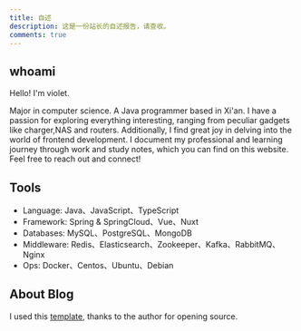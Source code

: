 ```yaml
---
title: 自述
description: 这是一份站长的自述报告，请查收。
comments: true
---
```


## whoami

Hello! I'm violet.

Major in computer science. A Java programmer based in Xi'an. I have a passion for exploring everything interesting, ranging from peculiar gadgets like charger,NAS and routers. Additionally, I find great joy in delving into the world of frontend development. I document my professional and learning journey through work and study notes, which you can find on this website. Feel free to reach out and connect!

## Tools

- Language: Java、JavaScript、TypeScript
- Framework: Spring & SpringCloud、Vue、Nuxt
- Databases: MySQL、PostgreSQL、MongoDB
- Middleware: Redis、Elasticsearch、Zookeeper、Kafka、RabbitMQ、Nginx
- Ops: Docker、Centos、Ubuntu、Debian

## About Blog

I used this [template](https://github.com/lxchapu/astro-gyoza), thanks to the author for opening source.
